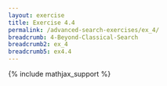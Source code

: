 ```yaml
---
layout: exercise
title: Exercise 4.4
permalink: /advanced-search-exercises/ex_4/
breadcrumb: 4-Beyond-Classical-Search
breadcrumb2: ex_4
breadcrumb5: ex4.4
---
```


{% include mathjax_support %}


